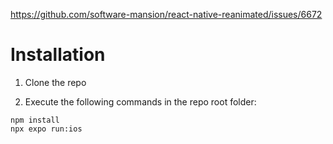 https://github.com/software-mansion/react-native-reanimated/issues/6672

# Installation

1. Clone the repo

2. Execute the following commands in the repo root folder:

```
npm install
npx expo run:ios
```
